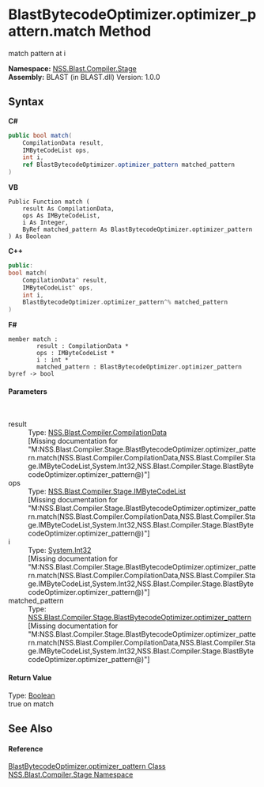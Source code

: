 # BlastBytecodeOptimizer.optimizer_pattern.match Method 
 

match pattern at i

**Namespace:**&nbsp;<a href="f44e629d-16ad-ce78-c6d1-bb239589698b.md">NSS.Blast.Compiler.Stage</a><br />**Assembly:**&nbsp;BLAST (in BLAST.dll) Version: 1.0.0

## Syntax

**C#**<br />
``` C#
public bool match(
	CompilationData result,
	IMByteCodeList ops,
	int i,
	ref BlastBytecodeOptimizer.optimizer_pattern matched_pattern
)
```

**VB**<br />
``` VB
Public Function match ( 
	result As CompilationData,
	ops As IMByteCodeList,
	i As Integer,
	ByRef matched_pattern As BlastBytecodeOptimizer.optimizer_pattern
) As Boolean
```

**C++**<br />
``` C++
public:
bool match(
	CompilationData^ result, 
	IMByteCodeList^ ops, 
	int i, 
	BlastBytecodeOptimizer.optimizer_pattern^% matched_pattern
)
```

**F#**<br />
``` F#
member match : 
        result : CompilationData * 
        ops : IMByteCodeList * 
        i : int * 
        matched_pattern : BlastBytecodeOptimizer.optimizer_pattern byref -> bool 

```


#### Parameters
&nbsp;<dl><dt>result</dt><dd>Type: <a href="52667f7e-8dc6-6543-e265-fdc90d6834fa.md">NSS.Blast.Compiler.CompilationData</a><br />\[Missing <param name="result"/> documentation for "M:NSS.Blast.Compiler.Stage.BlastBytecodeOptimizer.optimizer_pattern.match(NSS.Blast.Compiler.CompilationData,NSS.Blast.Compiler.Stage.IMByteCodeList,System.Int32,NSS.Blast.Compiler.Stage.BlastBytecodeOptimizer.optimizer_pattern@)"\]</dd><dt>ops</dt><dd>Type: <a href="58d16a0d-86d3-8bfb-792d-12e6fd1d4482.md">NSS.Blast.Compiler.Stage.IMByteCodeList</a><br />\[Missing <param name="ops"/> documentation for "M:NSS.Blast.Compiler.Stage.BlastBytecodeOptimizer.optimizer_pattern.match(NSS.Blast.Compiler.CompilationData,NSS.Blast.Compiler.Stage.IMByteCodeList,System.Int32,NSS.Blast.Compiler.Stage.BlastBytecodeOptimizer.optimizer_pattern@)"\]</dd><dt>i</dt><dd>Type: <a href="https://docs.microsoft.com/dotnet/api/system.int32" target="_blank" rel="noopener noreferrer">System.Int32</a><br />\[Missing <param name="i"/> documentation for "M:NSS.Blast.Compiler.Stage.BlastBytecodeOptimizer.optimizer_pattern.match(NSS.Blast.Compiler.CompilationData,NSS.Blast.Compiler.Stage.IMByteCodeList,System.Int32,NSS.Blast.Compiler.Stage.BlastBytecodeOptimizer.optimizer_pattern@)"\]</dd><dt>matched_pattern</dt><dd>Type: <a href="d5ed229e-e370-7fa2-1e0f-de86cb71337b.md">NSS.Blast.Compiler.Stage.BlastBytecodeOptimizer.optimizer_pattern</a><br />\[Missing <param name="matched_pattern"/> documentation for "M:NSS.Blast.Compiler.Stage.BlastBytecodeOptimizer.optimizer_pattern.match(NSS.Blast.Compiler.CompilationData,NSS.Blast.Compiler.Stage.IMByteCodeList,System.Int32,NSS.Blast.Compiler.Stage.BlastBytecodeOptimizer.optimizer_pattern@)"\]</dd></dl>

#### Return Value
Type: <a href="https://docs.microsoft.com/dotnet/api/system.boolean" target="_blank" rel="noopener noreferrer">Boolean</a><br />true on match

## See Also


#### Reference
<a href="d5ed229e-e370-7fa2-1e0f-de86cb71337b.md">BlastBytecodeOptimizer.optimizer_pattern Class</a><br /><a href="f44e629d-16ad-ce78-c6d1-bb239589698b.md">NSS.Blast.Compiler.Stage Namespace</a><br />